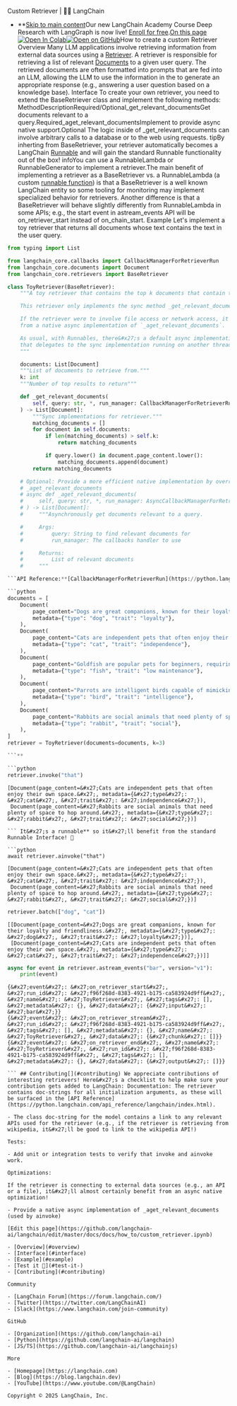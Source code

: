 Custom Retriever | 🦜️🔗 LangChain
- **[Skip to main content](#__docusaurus_skipToContent_fallback)Our new LangChain Academy Course Deep Research with LangGraph is now live! [Enroll for free](https://academy.langchain.com/courses/deep-research-with-langgraph/?utm_medium=internal&utm_source=docs&utm_campaign=q3-2025_deep-research-course_co).[On this page![Open In Colab ](https://colab.research.google.com/assets/colab-badge.svg)](https://colab.research.google.com/github/langchain-ai/langchain/blob/master/docs/docs/how_to/custom_retriever.ipynb)[![Open on GitHub ](https://img.shields.io/badge/Open%20on%20GitHub-grey?logo=github&logoColor=white)](https://github.com/langchain-ai/langchain/blob/master/docs/docs/how_to/custom_retriever.ipynb)How to create a custom Retriever Overview[​](#overview) Many LLM applications involve retrieving information from external data sources using a [Retriever](/docs/concepts/retrievers/). A retriever is responsible for retrieving a list of relevant [Documents](https://python.langchain.com/api_reference/core/documents/langchain_core.documents.base.Document.html) to a given user query. The retrieved documents are often formatted into prompts that are fed into an LLM, allowing the LLM to use the information in the to generate an appropriate response (e.g., answering a user question based on a knowledge base). Interface[​](#interface) To create your own retriever, you need to extend the BaseRetriever class and implement the following methods: MethodDescriptionRequired/Optional_get_relevant_documentsGet documents relevant to a query.Required_aget_relevant_documentsImplement to provide async native support.Optional The logic inside of _get_relevant_documents can involve arbitrary calls to a database or to the web using requests. tipBy inherting from BaseRetriever, your retriever automatically becomes a LangChain [Runnable](/docs/concepts/runnables/) and will gain the standard Runnable functionality out of the box! infoYou can use a RunnableLambda or RunnableGenerator to implement a retriever.The main benefit of implementing a retriever as a BaseRetriever vs. a RunnableLambda (a custom [runnable function](/docs/how_to/functions/)) is that a BaseRetriever is a well known LangChain entity so some tooling for monitoring may implement specialized behavior for retrievers. Another difference is that a BaseRetriever will behave slightly differently from RunnableLambda in some APIs; e.g., the start event in astream_events API will be on_retriever_start instead of on_chain_start. Example[​](#example) Let&#x27;s implement a toy retriever that returns all documents whose text contains the text in the user query.

```python
from typing import List

from langchain_core.callbacks import CallbackManagerForRetrieverRun
from langchain_core.documents import Document
from langchain_core.retrievers import BaseRetriever

class ToyRetriever(BaseRetriever):
    """A toy retriever that contains the top k documents that contain the user query.

    This retriever only implements the sync method _get_relevant_documents.

    If the retriever were to involve file access or network access, it could benefit
    from a native async implementation of `_aget_relevant_documents`.

    As usual, with Runnables, there&#x27;s a default async implementation that&#x27;s provided
    that delegates to the sync implementation running on another thread.
    """

    documents: List[Document]
    """List of documents to retrieve from."""
    k: int
    """Number of top results to return"""

    def _get_relevant_documents(
        self, query: str, *, run_manager: CallbackManagerForRetrieverRun
    ) -> List[Document]:
        """Sync implementations for retriever."""
        matching_documents = []
        for document in self.documents:
            if len(matching_documents) > self.k:
                return matching_documents

            if query.lower() in document.page_content.lower():
                matching_documents.append(document)
        return matching_documents

    # Optional: Provide a more efficient native implementation by overriding
    # _aget_relevant_documents
    # async def _aget_relevant_documents(
    #     self, query: str, *, run_manager: AsyncCallbackManagerForRetrieverRun
    # ) -> List[Document]:
    #     """Asynchronously get documents relevant to a query.

    #     Args:
    #         query: String to find relevant documents for
    #         run_manager: The callbacks handler to use

    #     Returns:
    #         List of relevant documents
    #     """

```API Reference:**[CallbackManagerForRetrieverRun](https://python.langchain.com/api_reference/core/callbacks/langchain_core.callbacks.manager.CallbackManagerForRetrieverRun.html) | [Document](https://python.langchain.com/api_reference/core/documents/langchain_core.documents.base.Document.html) | [BaseRetriever](https://python.langchain.com/api_reference/core/retrievers/langchain_core.retrievers.BaseRetriever.html) ## Test it 🧪[​](#test-it-)

```python
documents = [
    Document(
        page_content="Dogs are great companions, known for their loyalty and friendliness.",
        metadata={"type": "dog", "trait": "loyalty"},
    ),
    Document(
        page_content="Cats are independent pets that often enjoy their own space.",
        metadata={"type": "cat", "trait": "independence"},
    ),
    Document(
        page_content="Goldfish are popular pets for beginners, requiring relatively simple care.",
        metadata={"type": "fish", "trait": "low maintenance"},
    ),
    Document(
        page_content="Parrots are intelligent birds capable of mimicking human speech.",
        metadata={"type": "bird", "trait": "intelligence"},
    ),
    Document(
        page_content="Rabbits are social animals that need plenty of space to hop around.",
        metadata={"type": "rabbit", "trait": "social"},
    ),
]
retriever = ToyRetriever(documents=documents, k=3)

```**

```python
retriever.invoke("that")

```

```output
[Document(page_content=&#x27;Cats are independent pets that often enjoy their own space.&#x27;, metadata={&#x27;type&#x27;: &#x27;cat&#x27;, &#x27;trait&#x27;: &#x27;independence&#x27;}),
 Document(page_content=&#x27;Rabbits are social animals that need plenty of space to hop around.&#x27;, metadata={&#x27;type&#x27;: &#x27;rabbit&#x27;, &#x27;trait&#x27;: &#x27;social&#x27;})]

``` It&#x27;s a runnable** so it&#x27;ll benefit from the standard Runnable Interface! 🤩

```python
await retriever.ainvoke("that")

```

```output
[Document(page_content=&#x27;Cats are independent pets that often enjoy their own space.&#x27;, metadata={&#x27;type&#x27;: &#x27;cat&#x27;, &#x27;trait&#x27;: &#x27;independence&#x27;}),
 Document(page_content=&#x27;Rabbits are social animals that need plenty of space to hop around.&#x27;, metadata={&#x27;type&#x27;: &#x27;rabbit&#x27;, &#x27;trait&#x27;: &#x27;social&#x27;})]

```

```python
retriever.batch(["dog", "cat"])

```

```output
[[Document(page_content=&#x27;Dogs are great companions, known for their loyalty and friendliness.&#x27;, metadata={&#x27;type&#x27;: &#x27;dog&#x27;, &#x27;trait&#x27;: &#x27;loyalty&#x27;})],
 [Document(page_content=&#x27;Cats are independent pets that often enjoy their own space.&#x27;, metadata={&#x27;type&#x27;: &#x27;cat&#x27;, &#x27;trait&#x27;: &#x27;independence&#x27;})]]

```

```python
async for event in retriever.astream_events("bar", version="v1"):
    print(event)

```

```output
{&#x27;event&#x27;: &#x27;on_retriever_start&#x27;, &#x27;run_id&#x27;: &#x27;f96f268d-8383-4921-b175-ca583924d9ff&#x27;, &#x27;name&#x27;: &#x27;ToyRetriever&#x27;, &#x27;tags&#x27;: [], &#x27;metadata&#x27;: {}, &#x27;data&#x27;: {&#x27;input&#x27;: &#x27;bar&#x27;}}
{&#x27;event&#x27;: &#x27;on_retriever_stream&#x27;, &#x27;run_id&#x27;: &#x27;f96f268d-8383-4921-b175-ca583924d9ff&#x27;, &#x27;tags&#x27;: [], &#x27;metadata&#x27;: {}, &#x27;name&#x27;: &#x27;ToyRetriever&#x27;, &#x27;data&#x27;: {&#x27;chunk&#x27;: []}}
{&#x27;event&#x27;: &#x27;on_retriever_end&#x27;, &#x27;name&#x27;: &#x27;ToyRetriever&#x27;, &#x27;run_id&#x27;: &#x27;f96f268d-8383-4921-b175-ca583924d9ff&#x27;, &#x27;tags&#x27;: [], &#x27;metadata&#x27;: {}, &#x27;data&#x27;: {&#x27;output&#x27;: []}}

``` ## Contributing[​](#contributing) We appreciate contributions of interesting retrievers! Here&#x27;s a checklist to help make sure your contribution gets added to LangChain: Documentation: The retriever contains doc-strings for all initialization arguments, as these will be surfaced in the [API Reference](https://python.langchain.com/api_reference/langchain/index.html).

- The class doc-string for the model contains a link to any relevant APIs used for the retriever (e.g., if the retriever is retrieving from wikipedia, it&#x27;ll be good to link to the wikipedia API!)

Tests:

- Add unit or integration tests to verify that invoke and ainvoke work.

Optimizations:

If the retriever is connecting to external data sources (e.g., an API or a file), it&#x27;ll almost certainly benefit from an async native optimization!

- Provide a native async implementation of _aget_relevant_documents (used by ainvoke)

[Edit this page](https://github.com/langchain-ai/langchain/edit/master/docs/docs/how_to/custom_retriever.ipynb)

- [Overview](#overview)
- [Interface](#interface)
- [Example](#example)
- [Test it 🧪](#test-it-)
- [Contributing](#contributing)

Community

- [LangChain Forum](https://forum.langchain.com/)
- [Twitter](https://twitter.com/LangChainAI)
- [Slack](https://www.langchain.com/join-community)

GitHub

- [Organization](https://github.com/langchain-ai)
- [Python](https://github.com/langchain-ai/langchain)
- [JS/TS](https://github.com/langchain-ai/langchainjs)

More

- [Homepage](https://langchain.com)
- [Blog](https://blog.langchain.dev)
- [YouTube](https://www.youtube.com/@LangChain)

Copyright © 2025 LangChain, Inc.
